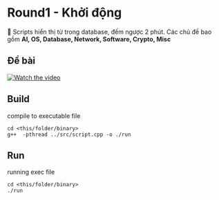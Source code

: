 # **Round1 - Khởi động**
🚀 Scripts hiển thị từ trong database, đếm ngược 2 phút. Các chủ đề bao gồm **AI, OS, Database, Network, Software, Crypto, Misc**

## **Đề bài**

[![Watch the video](https://img.youtube.com/vi/KaHGmToPAR0/maxres1.jpg)](https://youtube.com/embed/P8LFF1Z0ECI?start=0&end=57)

## **Build**
compile to executable file
```
cd <this/folder/binary>
g++  -pthread ../src/script.cpp -o ./run 
```
## **Run**
running exec file
```
cd <this/folder/binary>
./run
```
